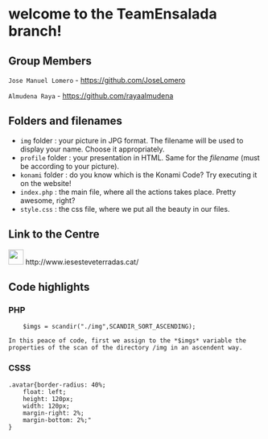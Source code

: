 # welcome to the TeamEnsalada branch!

## Group Members
`Jose Manuel Lomero` - https://github.com/JoseLomero

`Almudena Raya` - https://github.com/rayaalmudena


## Folders and filenames

- `img` folder : your picture in JPG format. The filename will be used to 
display your name. Choose it appropriately.
- `profile` folder : your presentation in HTML. Same for the 
*filename* (must be according to your picture).
- `konami` folder : do you know which is the Konami Code? Try executing it on the website!
- `index.php` : the main file, where all the actions takes place. Pretty awesome, right?
- `style.css` : the css file, where we put all the beauty in our files.


## Link to the Centre
<img src="http://4.bp.blogspot.com/_O8rcaBdiO70/SwvL-vVUhxI/AAAAAAAAACY/17TY3jyzRrc/S150/log.jpg=30x30" width="30px">
http://www.iesesteveterradas.cat/


## Code highlights
### PHP
```
	$imgs = scandir("./img",SCANDIR_SORT_ASCENDING);
```
	In this peace of code, first we assign to the *$imgs* variable the properties of the scan of the directory /img in an ascendent way.


### CSSS
```
.avatar{border-radius: 40%;
	float: left; 
	height: 120px;
	width: 120px;
	margin-right: 2%; 
	margin-bottom: 2%;"
}
```